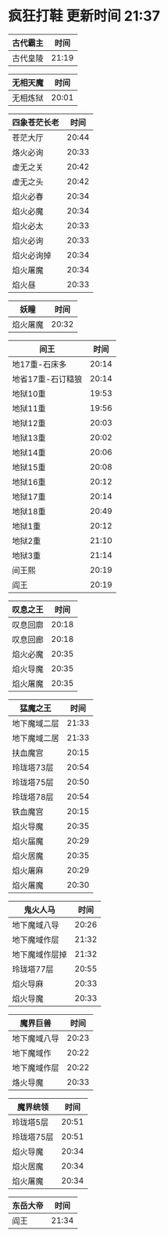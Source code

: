 # 疯狂打鞋 更新时间 21:37

| 古代霸主   | 时间    |
|--------|-------|
| 古代皇陵 | 21:19 |

| 无相天魔   | 时间    |
|--------|-------|
| 无相炼狱 | 20:01 |

| 四象苍茫长老   | 时间    |
|--------|-------|
| 苍茫大厅 | 20:44 |
| 烙火必询 | 20:33 |
| 虚无之关 | 20:42 |
| 虚无之头 | 20:42 |
| 焰火必春 | 20:34 |
| 焰火必魔 | 20:34 |
| 焰火必太 | 20:33 |
| 焰火必询 | 20:33 |
| 焰火必询掉 | 20:34 |
| 焰火屠魔 | 20:34 |
| 焰火昼 | 20:33 |

| 妖瞳   | 时间    |
|--------|-------|
| 焰火屠魔 | 20:32 |

| 间王   | 时间    |
|--------|-------|
| 地17重-石床多 | 20:14 |
| 地省17重-石订糙狼 | 20:14 |
| 地狱10重 | 19:53 |
| 地狱11重 | 19:56 |
| 地狱12重 | 20:03 |
| 地狱13重 | 20:02 |
| 地狱14重 | 20:06 |
| 地狱15重 | 20:08 |
| 地狱16重 | 20:12 |
| 地狱17重 | 20:14 |
| 地狱18重 | 20:49 |
| 地狱1重 | 20:12 |
| 地狱2重 | 21:10 |
| 地狱3重 | 21:14 |
| 间王熙 | 20:19 |
| 阎王 | 20:19 |

| 叹息之王   | 时间    |
|--------|-------|
| 叹息回廓 | 20:18 |
| 叹息回廊 | 20:18 |
| 焰火必魔 | 20:35 |
| 焰火导魔 | 20:35 |
| 焰火屠魔 | 20:35 |

| 猛魔之王   | 时间    |
|--------|-------|
| 地下魔域二层 | 21:33 |
| 地下魔域二居 | 21:33 |
| 扶血魔宫 | 20:15 |
| 玲珑塔73层 | 20:54 |
| 玲珑塔75层 | 20:50 |
| 玲珑塔78层 | 20:54 |
| 铁血魔宫 | 20:15 |
| 焰火导魔 | 20:35 |
| 焰火届魔 | 20:29 |
| 焰火居魔 | 20:35 |
| 焰火屠麻 | 20:29 |
| 焰火屠魔 | 20:30 |

| 鬼火人马   | 时间    |
|--------|-------|
| 地下魔域八导 | 20:26 |
| 地下魔域作层 | 21:32 |
| 地下魔域作层掉 | 21:32 |
| 玲珑塔77层 | 20:55 |
| 焰火导麻 | 20:33 |
| 焰火导魔 | 20:33 |

| 魔界巨兽   | 时间    |
|--------|-------|
| 地下魔域八导 | 20:23 |
| 地下魔域作 | 20:22 |
| 地下魔域作层 | 20:22 |
| 烙火导魔 | 20:33 |

| 魔界统领   | 时间    |
|--------|-------|
| 玲珑塔5层 | 20:51 |
| 玲珑塔75层 | 20:51 |
| 焰火导魔 | 20:34 |
| 焰火居魔 | 20:34 |
| 焰火屠魔 | 20:34 |

| 东岳大帝   | 时间    |
|--------|-------|
| 阎王 | 21:34 |